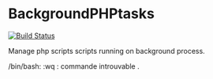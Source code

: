 # BackgroundPHPtasks

[![Build Status](https://travis-ci.com/gnieark/BackgroundPHPtasks.svg?branch=main)](https://travis-ci.com/gnieark/BackgroundPHPtasks)

Manage php scripts scripts running on background process.

/bin/bash: :wq : commande introuvable
.
